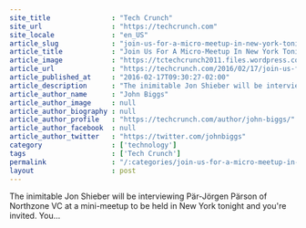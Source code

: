 ```yaml
---
site_title               : "Tech Crunch"
site_url                 : "https://techcrunch.com"
site_locale              : "en_US"
article_slug             : "join-us-for-a-micro-meetup-in-new-york-tonight"
article_title            : "Join Us For A Micro-Meetup In New York Tonight"
article_image            : "https://tctechcrunch2011.files.wordpress.com/2016/02/metal_pj.jpg?w=456&h=353&crop=1"
article_url              : "https://techcrunch.com/2016/02/17/join-us-for-a-micro-meetup-in-new-york-tonight/"
article_published_at     : "2016-02-17T09:30:27-02:00"
article_description      : "The inimitable Jon Shieber will be interviewing Pär-Jörgen Pärson of Northzone VC at a mini-meetup to be held in New York tonight and you're invited. You..."
article_author_name      : "John Biggs"
article_author_image     : null
article_author_biography : null
article_author_profile   : "https://techcrunch.com/author/john-biggs/"
article_author_facebook  : null
article_author_twitter   : "https://twitter.com/johnbiggs"
category                 : ['technology']
tags                     : ['Tech Crunch']
permalink                : "/:categories/join-us-for-a-micro-meetup-in-new-york-tonight/"
layout                   : post
---
```


The inimitable Jon Shieber will be interviewing Pär-Jörgen Pärson of Northzone VC at a mini-meetup to be held in New York tonight and you're invited. You...

